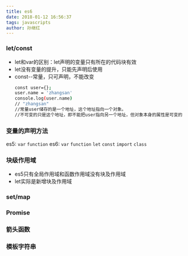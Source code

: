 ```yaml
---
title: es6
date: 2018-01-12 16:56:37
tags: javascripts
author: 孙继红
---
```


### let/const
* let和var的区别：let声明的变量只有所在的代码块有效
* let没有变量的提升，只能先声明后使用
* const--常量，只可声明，不能改变
    ```bash
    const user={};
    user.name = 'zhangsan'
    console.log(user.name)
    // "zhangsan"
    //常量user储存的是一个地址，这个地址指向一个对象。
    //不可变的只是这个地址，即不能把user指向另一个地址，但对象本身的属性是可变的
    ```
### 变量的声明方法
es5: `var` `function`
es6: `var` `function` `let` `const` `import` `class`
### 块级作用域
* es5只有全局作用域和函数作用域没有块及作用域
* let实际是新增块及作用域
### set/map

### Promise

### 箭头函数

### 模板字符串